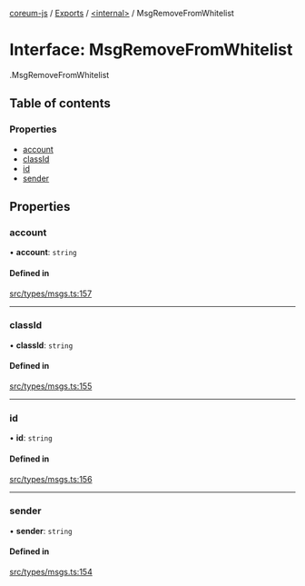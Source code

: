 [coreum-js](../README.md) / [Exports](../modules.md) / [<internal\>](../modules/internal_.md) / MsgRemoveFromWhitelist

# Interface: MsgRemoveFromWhitelist

[<internal>](../modules/internal_.md).MsgRemoveFromWhitelist

## Table of contents

### Properties

- [account](internal_.MsgRemoveFromWhitelist.md#account)
- [classId](internal_.MsgRemoveFromWhitelist.md#classid)
- [id](internal_.MsgRemoveFromWhitelist.md#id)
- [sender](internal_.MsgRemoveFromWhitelist.md#sender)

## Properties

### account

• **account**: `string`

#### Defined in

[src/types/msgs.ts:157](https://github.com/PulsaraIO/coreum-js/blob/63824e3/src/types/msgs.ts#L157)

___

### classId

• **classId**: `string`

#### Defined in

[src/types/msgs.ts:155](https://github.com/PulsaraIO/coreum-js/blob/63824e3/src/types/msgs.ts#L155)

___

### id

• **id**: `string`

#### Defined in

[src/types/msgs.ts:156](https://github.com/PulsaraIO/coreum-js/blob/63824e3/src/types/msgs.ts#L156)

___

### sender

• **sender**: `string`

#### Defined in

[src/types/msgs.ts:154](https://github.com/PulsaraIO/coreum-js/blob/63824e3/src/types/msgs.ts#L154)
